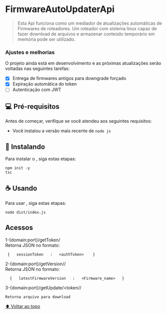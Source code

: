 # FirmwareAutoUpdaterApi

> Esta Api funciona como um mediador de atualizações automáticas de Firmwares de roteadores. Um roteador com sistema linux capaz de fazer download de arquivos e armazenar conteúdo temporário em memória pode ser utilizado.

### Ajustes e melhorias

O projeto ainda está em desenvolvimento e as próximas atualizações serão voltadas nas seguintes tarefas:

- [X] Entrega de firmwares antigos para downgrade forçado
- [X] Expiração automática do token
- [ ] Autenticação com JWT 

## 💻 Pré-requisitos

Antes de começar, verifique se você atendeu aos seguintes requisitos:

* Você instalou a versão mais recente de `node js`

## 🚀 Instalando <FirmwareAutoUpdaterApi>

Para instalar o <FirmwareAutoUpdaterApi>, siga estas etapas:

```
npm init -y
tsc
```

## ☕ Usando <FirmwareAutoUpdaterApi>

Para usar <FirmwareAutoUpdaterApi>, siga estas etapas:

```
node dist/index.js
```

## Acessos
  
  1-{domain:port}/getToken/<mac><br>
  Retorna JSON no formato: 
```
 {   sessionToken   :   <authToken>    }
  ```
  
  2-{domain:port}/getVersion/<token>/<mac><br>
  Retorna JSON no formato: 
```
  {   latestFirmwareVersion   :   <Firmware_name>   }
  ```
  3-{domain:port}/getUpdate/<token/<mac>/<firmwareVersion><br>
  ```
 Retorna arquivo para download
  ```
  
  
[⬆ Voltar ao topo](#FirmwareAutoUpdaterApi)<br>
